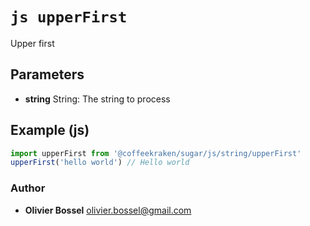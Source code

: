 


<!-- @namespace    sugar.js.string -->
<!-- @name    upperFirst -->

# ```js upperFirst ```


Upper first

## Parameters

- **string**  String: The string to process



## Example (js)

```js
import upperFirst from '@coffeekraken/sugar/js/string/upperFirst'
upperFirst('hello world') // Hello world
```


### Author
- **Olivier Bossel** <a href="mailto:olivier.bossel@gmail.com">olivier.bossel@gmail.com</a> 



